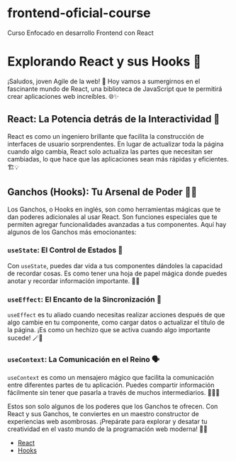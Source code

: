 # frontend-oficial-course
Curso Enfocado en desarrollo Frontend con React

# Explorando React y sus Hooks 🚀

¡Saludos, joven Agile de la web! 👋 Hoy vamos a sumergirnos en el fascinante mundo de React, una biblioteca de JavaScript que te permitirá crear aplicaciones web increíbles. 🌐✨

## React: La Potencia detrás de la Interactividad 🚀

React es como un ingeniero brillante que facilita la construcción de interfaces de usuario sorprendentes. En lugar de actualizar toda la página cuando algo cambia, React solo actualiza las partes que necesitan ser cambiadas, lo que hace que las aplicaciones sean más rápidas y eficientes. 🏗️💡

## Ganchos (Hooks): Tu Arsenal de Poder 🔧🔗

Los Ganchos, o Hooks en inglés, son como herramientas mágicas que te dan poderes adicionales al usar React. Son funciones especiales que te permiten agregar funcionalidades avanzadas a tus componentes. Aquí hay algunos de los Ganchos más emocionantes:

### `useState`: El Control de Estados 🌟

Con `useState`, puedes dar vida a tus componentes dándoles la capacidad de recordar cosas. Es como tener una hoja de papel mágica donde puedes anotar y recordar información importante. 📝🤯

### `useEffect`: El Encanto de la Sincronización 🔄

`useEffect` es tu aliado cuando necesitas realizar acciones después de que algo cambie en tu componente, como cargar datos o actualizar el título de la página. ¡Es como un hechizo que se activa cuando algo importante sucede! 🪄🌟

### `useContext`: La Comunicación en el Reino 🗣️

`useContext` es como un mensajero mágico que facilita la comunicación entre diferentes partes de tu aplicación. Puedes compartir información fácilmente sin tener que pasarla a través de muchos intermediarios. 🧙‍♂️💬

Estos son solo algunos de los poderes que los Ganchos te ofrecen. Con React y sus Ganchos, te conviertes en un maestro constructor de experiencias web asombrosas. ¡Prepárate para explorar y desatar tu creatividad en el vasto mundo de la programación web moderna! 🚀🌈



- [React](https://es.react.dev/learn)
- [Hooks](https://es.react.dev/reference/react/hooks)
